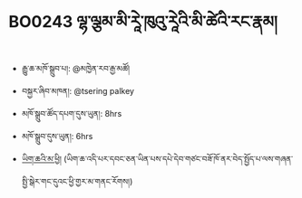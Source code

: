 # BO0243 ལྷ་ལྕམ་མི་རཱེ་ཁུའུ་རཱེའི་མི་ཚེའི་རང་རྣམ།
- རྒྱུ་ཆ་མཁོ་སྒྲུབ་པ།: @མཁྱེན་རབ་རྒྱ་མཚོ།
- བསྐྱར་ཞིབ་མཁན།: @tsering palkey
- མཁོ་སྒྲུབ་ཚོད་དཔག་དུས་ཡུན།: 8hrs
- མཁོ་སྒྲུབ་དུས་ཡུན།: 6hrs
- [ཡིག་ཆའི་མ་ཕྱི།](https://github.com/MonlamAI/BO0243/releases/download/0243/default.pdf)
(ཡིག་ཆ་འདི་པར་དབང་ཅན་ཡིན་པས་དཔེ་དེབ་གཙང་བཟོ་ཁོ་ནར་བེད་སྤྱོད་པ་ལས་གཞན་སྤྱི་སྒེར་གང་དུའང་ཕྱི་གྱར་མ་གནང་རོགས།)
